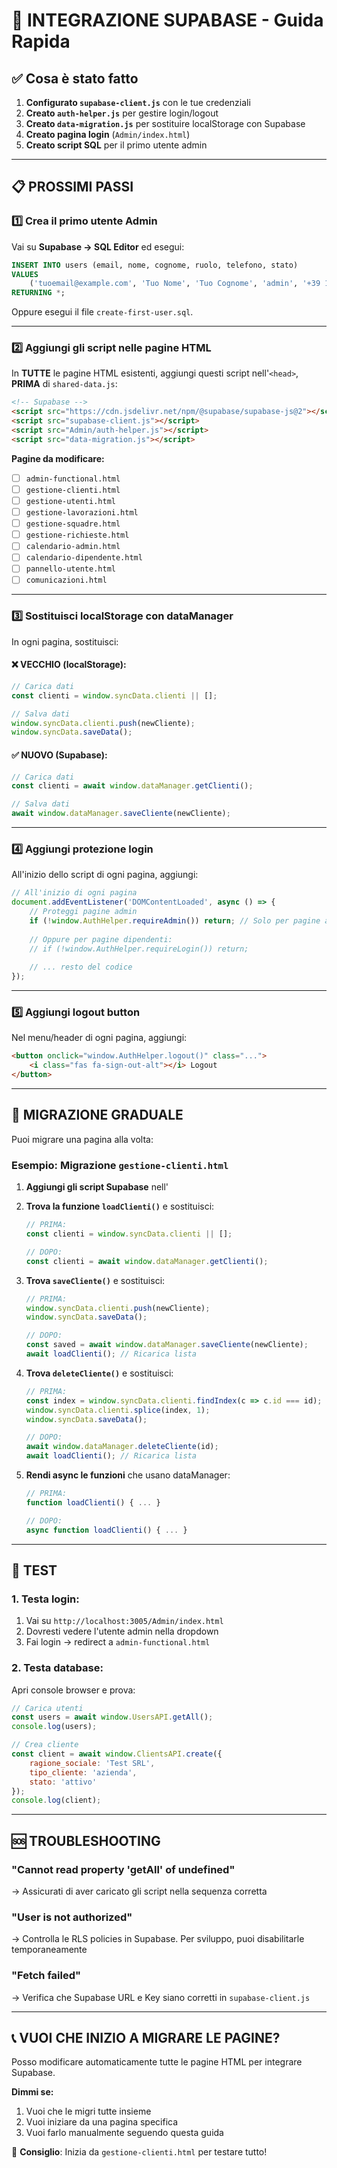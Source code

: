 # 🚀 INTEGRAZIONE SUPABASE - Guida Rapida

## ✅ Cosa è stato fatto

1. **Configurato `supabase-client.js`** con le tue credenziali
2. **Creato `auth-helper.js`** per gestire login/logout
3. **Creato `data-migration.js`** per sostituire localStorage con Supabase
4. **Creato pagina login** (`Admin/index.html`)
5. **Creato script SQL** per il primo utente admin

---

## 📋 PROSSIMI PASSI

### 1️⃣ Crea il primo utente Admin

Vai su **Supabase → SQL Editor** ed esegui:

```sql
INSERT INTO users (email, nome, cognome, ruolo, telefono, stato)
VALUES 
    ('tuoemail@example.com', 'Tuo Nome', 'Tuo Cognome', 'admin', '+39 123456789', 'attivo')
RETURNING *;
```

Oppure esegui il file `create-first-user.sql`.

---

### 2️⃣ Aggiungi gli script nelle pagine HTML

In **TUTTE** le pagine HTML esistenti, aggiungi questi script nell'`<head>`, **PRIMA** di `shared-data.js`:

```html
<!-- Supabase -->
<script src="https://cdn.jsdelivr.net/npm/@supabase/supabase-js@2"></script>
<script src="supabase-client.js"></script>
<script src="Admin/auth-helper.js"></script>
<script src="data-migration.js"></script>
```

**Pagine da modificare:**
- [ ] `admin-functional.html`
- [ ] `gestione-clienti.html`
- [ ] `gestione-utenti.html`
- [ ] `gestione-lavorazioni.html`
- [ ] `gestione-squadre.html`
- [ ] `gestione-richieste.html`
- [ ] `calendario-admin.html`
- [ ] `calendario-dipendente.html`
- [ ] `pannello-utente.html`
- [ ] `comunicazioni.html`

---

### 3️⃣ Sostituisci localStorage con dataManager

In ogni pagina, sostituisci:

#### ❌ VECCHIO (localStorage):
```javascript
// Carica dati
const clienti = window.syncData.clienti || [];

// Salva dati
window.syncData.clienti.push(newCliente);
window.syncData.saveData();
```

#### ✅ NUOVO (Supabase):
```javascript
// Carica dati
const clienti = await window.dataManager.getClienti();

// Salva dati
await window.dataManager.saveCliente(newCliente);
```

---

### 4️⃣ Aggiungi protezione login

All'inizio dello script di ogni pagina, aggiungi:

```javascript
// All'inizio di ogni pagina
document.addEventListener('DOMContentLoaded', async () => {
    // Proteggi pagine admin
    if (!window.AuthHelper.requireAdmin()) return; // Solo per pagine admin
    
    // Oppure per pagine dipendenti:
    // if (!window.AuthHelper.requireLogin()) return;
    
    // ... resto del codice
});
```

---

### 5️⃣ Aggiungi logout button

Nel menu/header di ogni pagina, aggiungi:

```html
<button onclick="window.AuthHelper.logout()" class="...">
    <i class="fas fa-sign-out-alt"></i> Logout
</button>
```

---

## 🔄 MIGRAZIONE GRADUALE

Puoi migrare una pagina alla volta:

### Esempio: Migrazione `gestione-clienti.html`

1. **Aggiungi gli script Supabase** nell'<head>
2. **Trova la funzione `loadClienti()`** e sostituisci:
   ```javascript
   // PRIMA:
   const clienti = window.syncData.clienti || [];
   
   // DOPO:
   const clienti = await window.dataManager.getClienti();
   ```

3. **Trova `saveCliente()`** e sostituisci:
   ```javascript
   // PRIMA:
   window.syncData.clienti.push(newCliente);
   window.syncData.saveData();
   
   // DOPO:
   const saved = await window.dataManager.saveCliente(newCliente);
   await loadClienti(); // Ricarica lista
   ```

4. **Trova `deleteCliente()`** e sostituisci:
   ```javascript
   // PRIMA:
   const index = window.syncData.clienti.findIndex(c => c.id === id);
   window.syncData.clienti.splice(index, 1);
   window.syncData.saveData();
   
   // DOPO:
   await window.dataManager.deleteCliente(id);
   await loadClienti(); // Ricarica lista
   ```

5. **Rendi async le funzioni** che usano dataManager:
   ```javascript
   // PRIMA:
   function loadClienti() { ... }
   
   // DOPO:
   async function loadClienti() { ... }
   ```

---

## 🧪 TEST

### 1. Testa login:
1. Vai su `http://localhost:3005/Admin/index.html`
2. Dovresti vedere l'utente admin nella dropdown
3. Fai login → redirect a `admin-functional.html`

### 2. Testa database:
Apri console browser e prova:
```javascript
// Carica utenti
const users = await window.UsersAPI.getAll();
console.log(users);

// Crea cliente
const client = await window.ClientsAPI.create({
    ragione_sociale: 'Test SRL',
    tipo_cliente: 'azienda',
    stato: 'attivo'
});
console.log(client);
```

---

## 🆘 TROUBLESHOOTING

### "Cannot read property 'getAll' of undefined"
→ Assicurati di aver caricato gli script nella sequenza corretta

### "User is not authorized"
→ Controlla le RLS policies in Supabase. Per sviluppo, puoi disabilitarle temporaneamente

### "Fetch failed"
→ Verifica che Supabase URL e Key siano corretti in `supabase-client.js`

---

## 📞 VUOI CHE INIZIO A MIGRARE LE PAGINE?

Posso modificare automaticamente tutte le pagine HTML per integrare Supabase.

**Dimmi se:**
1. Vuoi che le migri tutte insieme
2. Vuoi iniziare da una pagina specifica
3. Vuoi farlo manualmente seguendo questa guida

🎯 **Consiglio**: Inizia da `gestione-clienti.html` per testare tutto!
